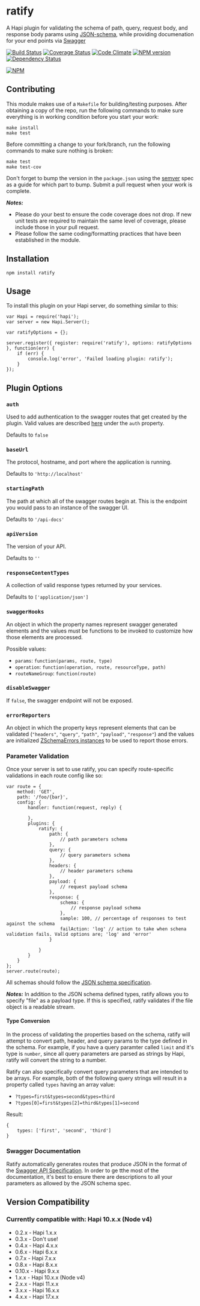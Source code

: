 ratify
======

A Hapi plugin for validating the schema of path, query, request body, and response body params using [JSON-schema](http://json-schema.org/), while providing documenation for your end points via [Swagger](https://helloreverb.com/developers/swagger)

[![Build Status](https://secure.travis-ci.org/mac-/ratify.png)](http://travis-ci.org/mac-/ratify)
[![Coverage Status](https://coveralls.io/repos/mac-/ratify/badge.png)](https://coveralls.io/r/mac-/ratify)
[![Code Climate](https://codeclimate.com/github/mac-/ratify.png)](https://codeclimate.com/github/mac-/ratify)
[![NPM version](https://badge.fury.io/js/ratify.png)](http://badge.fury.io/js/ratify)
[![Dependency Status](https://david-dm.org/mac-/ratify.png)](https://david-dm.org/mac-/ratify)

[![NPM](https://nodei.co/npm/ratify.png?downloads=true&stars=true)](https://nodei.co/npm/ratify/)

## Contributing

This module makes use of a `Makefile` for building/testing purposes. After obtaining a copy of the repo, run the following commands to make sure everything is in working condition before you start your work:

	make install
	make test

Before committing a change to your fork/branch, run the following commands to make sure nothing is broken:

	make test
	make test-cov

Don't forget to bump the version in the `package.json` using the [semver](http://semver.org/spec/v2.0.0.html) spec as a guide for which part to bump. Submit a pull request when your work is complete.

***Notes:***
* Please do your best to ensure the code coverage does not drop. If new unit tests are required to maintain the same level of coverage, please include those in your pull request.
* Please follow the same coding/formatting practices that have been established in the module.

## Installation

	npm install ratify

## Usage

To install this plugin on your Hapi server, do something similar to this:

	var Hapi = require('hapi');
	var server = new Hapi.Server();

	var ratifyOptions = {};

	server.register({ register: require('ratify'), options: ratifyOptions }, function(err) {
		if (err) {
			console.log('error', 'Failed loading plugin: ratify');
		}
	});

## Plugin Options

### `auth`

Used to add authentication to the swagger routes that get created by the plugin. Valid values are described [here](https://github.com/spumko/hapi/blob/master/docs/Reference.md#route-options) under the `auth` property.

Defaults to `false`

### `baseUrl`

The protocol, hostname, and port where the application is running.

Defaults to `'http://localhost'`

### `startingPath`

The path at which all of the swagger routes begin at. This is the endpoint you would pass to an instance of the swagger UI.

Defaults to `'/api-docs'`

### `apiVersion`

The version of your API.

Defaults to `''`

### `responseContentTypes`

A collection of valid response types returned by your services.

Defaults to `['application/json']`

### `swaggerHooks`

An object in which the property names represent swagger generated elements and the values must be functions to be invoked to customize how those elements are processed.

Possible values:
* `params`: `function(params, route, type)`
* `operation`: `function(operation, route, resourceType, path)`
* `routeNameGroup`: `function(route)`

### `disableSwagger`

If `false`, the swagger endpoint will not be exposed.

### `errorReporters`

An object in which the property keys represent elements that can be validated (`"headers"`, `"query"`, `"path"`, `"payload"`, `"response"`) and the values are initialized [ZSchemaErrors instances](https://github.com/dschenkelman/z-schema-errors) to be used to report those errors.

### Parameter Validation

Once your server is set to use ratify, you can specify route-specific validations in each route config like so:

	var route = {
		method: 'GET',
		path: '/foo/{bar}',
		config: {
			handler: function(request, reply) {

			},
			plugins: {
				ratify: {
					path: {
						// path parameters schema
					},
					query: {
						// query parameters schema
					},
					headers: {
						// header parameters schema
					},
					payload: {
						// request payload schema
					},
					response: {
						schema: {
							// response payload schema
						},
						sample: 100, // percentage of responses to test against the schema
						failAction: 'log' // action to take when schena validation fails. Valid options are; 'log' and 'error'
					}

				}
			}
		}
	};
	server.route(route);

All schemas should follow the [JSON schema specification](http://json-schema.org/).

***Notes:***
In addition to the JSON schema defined types, ratify allows you to specify "file" as a payload type. If this is specified, ratify validates if the file object is a readable stream.

#### Type Conversion

In the process of validating the properties based on the schema, ratify will attempt to convert path, header, and query params to the type defined in the schema. For example, if you have a query paramter called `limit` and it's type is `number`, since all query parameters are parsed as strings by Hapi, ratify will convert the string to a number.

Ratify can also specifically convert query parameters that are intended to be arrays. For example, both of the following query strings will result in a property called `types` having an array value:

* `?types=first&types=second&types=third`
* `?types[0]=first&types[2]=third&types[1]=second`

Result:

```
{
	types: ['first', 'second', 'third']
}
```

### Swagger Documentation

Ratify automatically generates routes that produce JSON in the format of the [Swagger API Specification](https://github.com/wordnik/swagger-core). In order to ge tthe most of the documentation, it's best to ensure there are descriptions to all your parameters as allowed by the JSON schema spec.

## Version Compatibility

### Currently compatible with: Hapi 10.x.x (Node v4)

* 0.2.x - Hapi 1.x.x
* 0.3.x - Don't use!
* 0.4.x - Hapi 4.x.x
* 0.6.x - Hapi 6.x.x
* 0.7.x - Hapi 7.x.x
* 0.8.x - Hapi 8.x.x
* 0.10.x - Hapi 9.x.x
* 1.x.x - Hapi 10.x.x (Node v4)
* 2.x.x - Hapi 11.x.x
* 3.x.x - Hapi 16.x.x
* 4.x.x - Hapi 17.x.x

